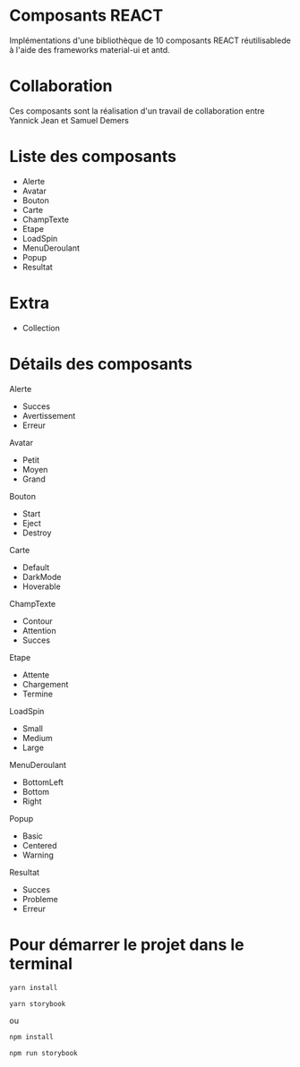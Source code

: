 # Composants REACT 

Implémentations d'une bibliothèque de 10 composants REACT réutilisablede à l'aide des frameworks material-ui et antd.

# Collaboration

Ces composants sont la réalisation d'un travail de collaboration entre Yannick Jean et Samuel Demers

# Liste des composants
* Alerte
* Avatar
* Bouton
* Carte
* ChampTexte
* Etape
* LoadSpin
* MenuDeroulant
* Popup
* Resultat

# Extra
* Collection

# Détails des composants 

Alerte
* Succes
* Avertissement
* Erreur

Avatar
* Petit
* Moyen
* Grand

Bouton
* Start
* Eject
* Destroy

Carte
* Default
* DarkMode
* Hoverable

ChampTexte
* Contour
* Attention
* Succes

Etape
* Attente
* Chargement
* Termine

LoadSpin
* Small
* Medium
* Large

MenuDeroulant
* BottomLeft
* Bottom
* Right

Popup
* Basic
* Centered
* Warning

Resultat
* Succes
* Probleme
* Erreur

# Pour démarrer le projet dans le terminal

```sh
yarn install
```
```sh
yarn storybook
```
ou
```sh
npm install
```
```sh
npm run storybook
```
